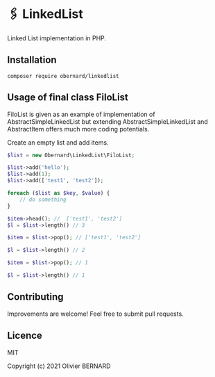 # 🖇 LinkedList

Linked List implementation in PHP.

## Installation

```shell
composer require obernard/linkedlist
```

## Usage of final class FiloList

FiloList is given as an example of implementation of AbstractSimpleLinkedList but extending AbstractSimpleLinkedList and AbstractItem offers much more coding potentials.

Create an empty list and add items.
```php
$list = new Obernard\LinkedList\FiloList;

$list->add('hello');
$list->add(1);
$list->add(['test1', 'test2']);

foreach ($list as $key, $value) {
    // do something 
}

$item->head(); //  ['test1', 'test2']
$l = $list->length() // 3

$item = $list->pop(); // ['test1', 'test2']

$l = $list->length() // 2

$item = $list->pop(); // 1

$l = $list->length() // 1

```

## Contributing

Improvements are welcome! Feel free to submit pull requests.

## Licence

MIT

Copyright (c) 2021 Olivier BERNARD